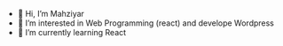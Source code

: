 - 👋 Hi, I’m Mahziyar
- 👀 I’m interested in Web Programming (react) and develope Wordpress
- 🌱 I’m currently learning React


<!---
Mahziyar79/Mahziyar79 is a ✨ special ✨ repository because its `README.md` (this file) appears on your GitHub profile.
You can click the Preview link to take a look at your changes.
--->
